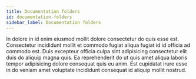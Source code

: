 ```yaml
---
title: Documentation folders
id: documentation-folders
sidebar_label: Documentation folders
---
```


In dolore in id enim eiusmod mollit dolore consectetur do quis esse est. Consectetur incididunt mollit et commodo fugiat aliqua fugiat id id officia ad commodo est. Duis excepteur officia culpa sint adipisicing consectetur elit duis do aliquip magna quis. Ea reprehenderit do ut quis amet aliqua laboris tempor adipisicing dolore consequat quis eu anim. Est cupidatat irure esse in do veniam amet voluptate incididunt consequat id aliquip mollit nostrud.

